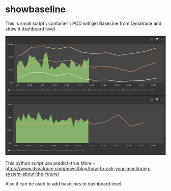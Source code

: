 # showbaseline
This is small script \ container \ POD will get BaseLine from Dynatrace and show it dashboard level

![Default looks](https://github.com/43034r/showbaseline/raw/main/default.JPG)

This python script use predict=true More - https://www.dynatrace.com/news/blog/how-to-ask-your-monitoring-system-about-the-future/

Also it can be used to add baselines to dashboard level.